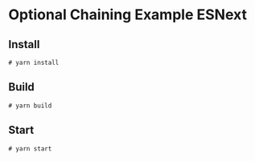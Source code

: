 # Optional Chaining Example ESNext

## Install

```
# yarn install
```

## Build

```
# yarn build
```

## Start

```
# yarn start
```